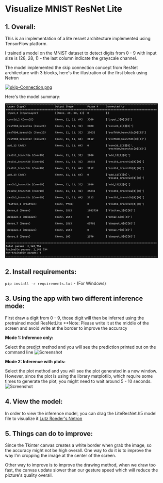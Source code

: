 # Visualize MNIST ResNet Lite

## 1. Overall:
This is an implementation of a lite resnet architecture implemented using TensorFlow platform. 

I trained a model on the MNIST dataset to detect digits from 0 - 9 with input size is (28, 28, 1) - the last column indicate the grayscale channel.

The model implemented the skip connection concept from ResNet architecture with 3 blocks, here's the illustration of the first block using Netron

[![skip-Connection.png](https://i.postimg.cc/4xBMrgzp/skip-Connection.png)](https://postimg.cc/yD3vZ2pN)

Here's the model summary:

![Screenshot](modelSummary.png)

## 2. Install requirements:
```pip install -r requirements.txt``` - (For Windows)

## 3. Using the app with two different inference mode:

First draw a digit from 0 - 9, those digit will then be inferred using the pretrained model ResNetLite
**Note: Please write it at the middle of the screen and avoid write at the border to improve the accuracy 

**Mode 1: Inference only:**

Select the predict method and you will see the prediction printed out on the command line
![Screenshot](predict.png)


**Mode 2: Inference with plots:**

Select the plot method and you will see the plot generated in a new window. However, since the plot is using the library matplotlib, which require some times to generate the plot, you might need to wait around 5 - 10 seconds.
![Screenshot](plot.png)

## 4. View the model:

In order to view the inference model, you can drag the LiteResNet.h5 model file to visualize it
[Lutz Roeder's Netron](https://netron.app/)

## 5. Things can do to improve:

Since the Tkinter canvas creates a white border when grab the image, so the accuracy might not be high overall. One way to do it is to improve the way I'm cropping the image at the center of the screen.

Other way to improve is to improve the drawing method, when we draw too fast, the canvas update slower than our gesture speed which will reduce the picture's quality overall.
